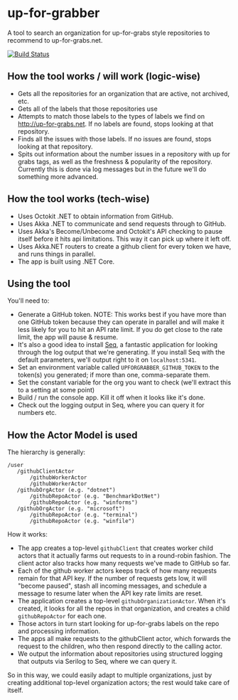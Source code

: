 # up-for-grabber

A tool to search an organization for up-for-grabs style repositories to recommend to up-for-grabs.net.

[![Build Status](https://dev.azure.com/sjkilleen/up-for-grabber/_apis/build/status/SeanKilleen.up-for-grabber?branchName=master)](https://dev.azure.com/sjkilleen/up-for-grabber/_build/latest?definitionId=2&branchName=master)

## How the tool works / will work (logic-wise)

* Gets all the repositories for an organization that are active, not archived, etc.
* Gets all of the labels that those repositories use
* Attempts to match those labels to the types of labels we find on <http://up-for-grabs.net>. If no labels are found, stops looking at that repository.
* Finds all the issues with those labels. If no issues are found, stops looking at that repository.
* Spits out information about the number issues in a repository with up for grabs tags, as well as the freshness & popularity of the repository. Currently this is done via log messages but in the future we'll do something more advanced.

## How the tool works (tech-wise)

* Uses Octokit .NET to obtain information from GitHub.
* Uses Akka .NET to communicate and send requests through to GitHub.
* Uses Akka's Become/Unbecome and Octokit's API checking to pause itself before it hits api limitations. This way it can pick up where it left off.
* Uses Akka.NET routers to create a github client for every token we have, and runs things in parallel.
* The app is built using .NET Core.

## Using the tool

You'll need to:

* Generate a GitHub token. NOTE: This works best if you have more than one GitHub token because they can operate in parallel and will make it less likely for you to hit an API rate limit. If you do get close to the rate limit, the app will pause & resume.
* It's also a good idea to install [Seq](http://getseq.net), a fantastic application for looking through the log output that we're generating. If you install Seq with the default parameters, we'll output right to it on `localhost:5341`.
* Set an environment variable called `UPFORGRABBER_GITHUB_TOKEN` to the token(s) you generated; if more than one, comma-separate them.
* Set the constant variable for the org you want to check (we'll extract this to a setting at some point)
* Build / run the console app. Kill it off when it looks like it's done.
* Check out the logging output in Seq, where you can query it for numbers etc.

## How the Actor Model is used

The hierarchy is generally:

```
/user
   /githubClientActor
       /githubWorkerActor
       /githubWorkerActor
   /githubOrgActor (e.g. "dotnet")
       /githubRepoActor (e.g. "BenchmarkDotNet")
       /githubRepoActor (e.g. "winforms")
   /githubOrgActor (e.g. "microsoft")
       /githubRepoActor (e.g. "terminal")
       /githubRepoActor (e.g. "winfile")
```

How it works:

* The app creates a top-level `githubClient` that creates worker child actors that it actually farms out requests to in a round-robin fashion. The client actor also tracks how many requests we've made to GitHub so far.
* Each of the github worker actors keeps track of how many requests remain for that API key. If the number of requests gets low, it will "become paused", stash all incoming messages, and schedule a message to resume later when the API key rate limits are reset.
* The application creates a top-level `githubOrganizationActor`. When it's created, it looks for all the repos in that organization, and creates a child `githubRepoActor` for each one. 
* Those actors in turn start looking for up-for-grabs labels on the repo and processing information.
* The apps all make requests to the githubClient actor, which forwards the request to the children, who then respond directly to the calling actor.
* We output the information about repositories using structured logging that outputs via Serilog to Seq, where we can query it.

So in this way, we could easily adapt to multiple organizations, just by creating additional top-level organization actors; the rest would take care of itself. 
